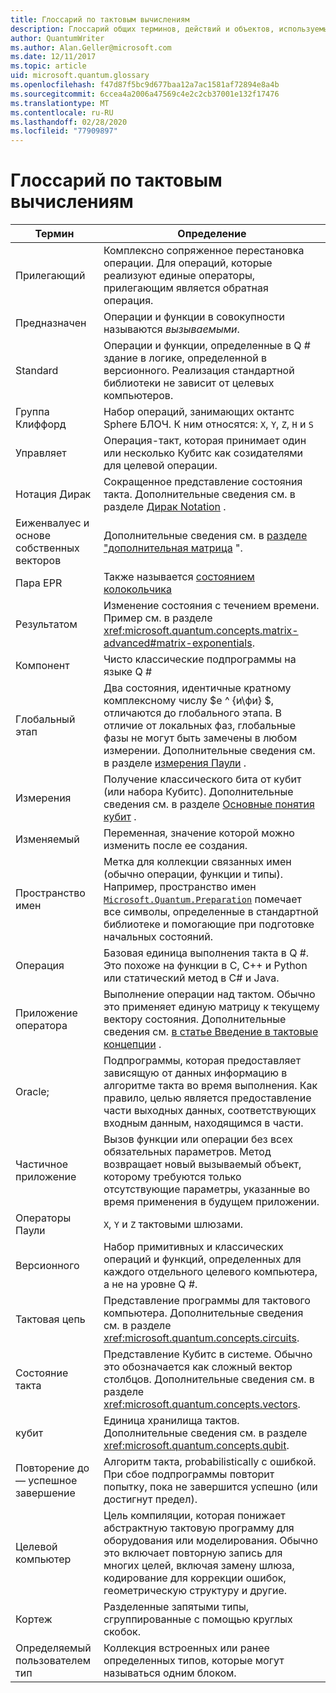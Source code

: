 ```yaml
---
title: Глоссарий по тактовым вычислениям
description: Глоссарий общих терминов, действий и объектов, используемых в тактовых вычислениях.
author: QuantumWriter
ms.author: Alan.Geller@microsoft.com
ms.date: 12/11/2017
ms.topic: article
uid: microsoft.quantum.glossary
ms.openlocfilehash: f47d87f5bc9d677baa12a7ac1581af72894e8a4b
ms.sourcegitcommit: 6ccea4a2006a47569c4e2c2cb37001e132f17476
ms.translationtype: MT
ms.contentlocale: ru-RU
ms.lasthandoff: 02/28/2020
ms.locfileid: "77909897"
---
```

# <a name="quantum-computing-glossary"></a>Глоссарий по тактовым вычислениям

|Термин|Определение|
|-------------|----------|
|Прилегающий|Комплексно сопряженное перестановка операции. Для операций, которые реализуют единые операторы, прилегающим является обратная операция.|
|Предназначен|Операции и функции в совокупности называются *вызываемыми*.|
|Standard|Операции и функции, определенные в Q # здание в логике, определенной в версионного. Реализация стандартной библиотеки не зависит от целевых компьютеров.|
|Группа Клиффорд|Набор операций, занимающих октантс Sphere БЛОЧ. К ним относятся: `X`, `Y`, `Z`, `H` и `S`|
|Управляет|Операция-такт, которая принимает один или несколько Кубитс как созидателями для целевой операции.|
|Нотация Дирак|Сокращенное представление состояния такта. Дополнительные сведения см. в разделе [Дирак Notation](xref:microsoft.quantum.concepts.dirac) .|
|Еиженвалуес и основе собственных векторов|Дополнительные сведения см. в [разделе "дополнительная матрица](xref:microsoft.quantum.concepts.matrix-advanced) ".|
|Пара EPR|Также называется [состоянием колокольчика](https://en.wikipedia.org/wiki/Bell_state)|
|Результатом|Изменение состояния с течением времени. Пример см. в разделе <xref:microsoft.quantum.concepts.matrix-advanced#matrix-exponentials>. |
|Компонент|Чисто классические подпрограммы на языке Q #|
| <a id="global-phase"></a>Глобальный этап | Два состояния, идентичные кратному комплексному числу $e ^ {и\фи} $, отличаются до глобального этапа. В отличие от локальных фаз, глобальные фазы не могут быть замечены в любом измерении. Дополнительные сведения см. в разделе [измерения Паули](xref:microsoft.quantum.concepts.pauli) . |
|Измерения|Получение классического бита от кубит (или набора Кубитс). Дополнительные сведения см. в разделе [Основные понятия кубит](xref:microsoft.quantum.concepts.qubit) .|
|Изменяемый|Переменная, значение которой можно изменить после ее создания.|
|Пространство имен|Метка для коллекции связанных имен (обычно операции, функции и типы). Например, пространство имен [`Microsoft.Quantum.Preparation`](xref:microsoft.quantum.preparation) помечает все символы, определенные в стандартной библиотеке и помогающие при подготовке начальных состояний.|
|Операция|Базовая единица выполнения такта в Q #. Это похоже на функции в C, C++ и Python или статический метод в C# и Java.|
|Приложение оператора|Выполнение операции над тактом. Обычно это применяет единую матрицу к текущему вектору состояния. Дополнительные сведения см. [в статье Введение в тактовые концепции](xref:microsoft.quantum.concepts.intro) .|
|Oracle;|Подпрограммы, которая предоставляет зависящую от данных информацию в алгоритме такта во время выполнения. Как правило, целью является предоставление части выходных данных, соответствующих входным данным, находящимся в части.   |
|Частичное приложение|Вызов функции или операции без всех обязательных параметров. Метод возвращает новый вызываемый объект, которому требуются только отсутствующие параметры, указанные во время применения в будущем приложении.|
|Операторы Паули|`X`, `Y` и `Z` тактовыми шлюзами.|
|Версионного|Набор примитивных и классических операций и функций, определенных для каждого отдельного целевого компьютера, а не на уровне Q #.|
|Тактовая цепь|Представление программы для тактового компьютера. Дополнительные сведения см. в разделе <xref:microsoft.quantum.concepts.circuits>.|
|Состояние такта|Представление Кубитс в системе. Обычно это обозначается как сложный вектор столбцов. Дополнительные сведения см. в разделе <xref:microsoft.quantum.concepts.vectors>. |
|кубит|Единица хранилища тактов. Дополнительные сведения см. в разделе <xref:microsoft.quantum.concepts.qubit>.|
|Повторение до — успешное завершение|Алгоритм такта, probabilistically с ошибкой. При сбое подпрограммы повторит попытку, пока не завершится успешно (или достигнут предел). |
|Целевой компьютер|Цель компиляции, которая понижает абстрактную тактовую программу для оборудования или моделирования. Обычно это включает повторную запись для многих целей, включая замену шлюза, кодирование для коррекции ошибок, геометрическую структуру и другие.|
|Кортеж|Разделенные запятыми типы, сгруппированные с помощью круглых скобок. |
|Определяемый пользователем тип|Коллекция встроенных или ранее определенных типов, которые могут называться одним блоком.|

